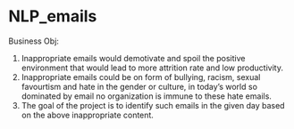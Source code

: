 # NLP_emails

Business Obj:

1.  Inappropriate emails would demotivate and spoil the positive environment that would lead to more attrition rate and low productivity.
2.  Inappropriate emails could be on form of bullying, racism, sexual favourtism and hate in the gender or culture, in today’s world so dominated 
    by email no organization is immune to these hate emails.
3.  The goal of the project is to identify such emails in the given day based on the above inappropriate content.
